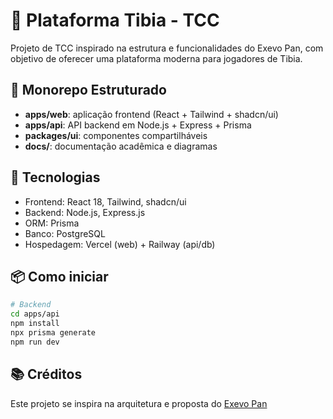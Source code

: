 # 🧙 Plataforma Tibia - TCC

Projeto de TCC inspirado na estrutura e funcionalidades do Exevo Pan, com objetivo de oferecer uma plataforma moderna para jogadores de Tibia.

## 🧩 Monorepo Estruturado

- **apps/web**: aplicação frontend (React + Tailwind + shadcn/ui)
- **apps/api**: API backend em Node.js + Express + Prisma
- **packages/ui**: componentes compartilháveis
- **docs/**: documentação acadêmica e diagramas

## 🚀 Tecnologias

- Frontend: React 18, Tailwind, shadcn/ui
- Backend: Node.js, Express.js
- ORM: Prisma
- Banco: PostgreSQL
- Hospedagem: Vercel (web) + Railway (api/db)

## 📦 Como iniciar

```bash
# Backend
cd apps/api
npm install
npx prisma generate
npm run dev
```

## 📚 Créditos

Este projeto se inspira na arquitetura e proposta do [Exevo Pan](https://github.com/xandjiji/exevopan-monorepo)
